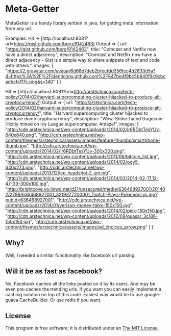 # Meta-Getter

MetaGetter is a handy library written in java, for getting meta information from any url. 

Examples:
Hit => [http://localhost:8081?url=https://gist.github.com/berg/9142463]
Output =>
{
	url: "https://gist.github.com/berg/9142463",
	title: "Comcast and Netflix now have a direct adjacency",
	description: "Comcast and Netflix now have a direct adjacency - Gist is a simple way to share snippets of text and code with others.",
	images: [
				"https://2.gravatar.com/avatar/6d68d7deb2bfecfdd356fcc4d2833d5a?d=https%3A%2F%2Fidenticons.github.com%2F847be4f9bc5b840f9c9cbcadbcfcff7c.png&s=140"
			]
}

Hit => [http://localhost:8081?url=http://arstechnica.com/tech-policy/2014/02/harvard-supercomputing-cluster-hijacked-to-produce-alt-cryptocurrency/]
Output =>
{
	url: "http://arstechnica.com/tech-policy/2014/02/harvard-supercomputing-cluster-hijacked-to-produce-alt-cryptocurrency/",
	title: "Harvard supercomputing cluster hijacked to produce dumb cryptocurrency",
	description: "Wow. Shibe-faced Dogecoin illicitly mined on Ivy League supercomputer. Amaze!",
	images: [
				"http://cdn.arstechnica.net/wp-content/uploads/2014/02/ir6RDbtTesYUv-640x640.png",
				"http://cdn.arstechnica.net/wp-content/themes/arstechnica/assets/images/feature-thumbs/smartphone-thumb.jpg",
				"http://cdn.arstechnica.net/wp-content/uploads/2014/02/ir6RDbtTesYUv-300x300.png",
				"http://cdn.arstechnica.net/wp-content/uploads/2011/06/bitcoin_list.jpg",
				"http://cdn.arstechnica.net/wp-content/uploads/2014/02/ody5-640x273.png",
				"http://cdn.arstechnica.net/wp-content/uploads/2013/12/lee-headshot-2-sm.jpg",
				"http://cdn.arstechnica.net/wp-content/uploads/2014/02/2014-02-17_12-47-33-300x100.jpg",
				"http://brightcove.vo.llnwd.net/d21/unsecured/media/636468927001/201402/2788/636468927001_3219377200001_Twitch-Plays-Pokemon-vs.jpg?pubId=636468927001",
				"http://cdn.arstechnica.net/wp-content/uploads/2014/01/verizon-money-talks-150x150.jpg",
				"http://cdn.arstechnica.net/wp-content/uploads/2014/02/pick-150x150.jpg",
				"http://cdn.arstechnica.net/wp-content/uploads/2012/09/quasar_3c186-150x150.jpg",
				"http://cdn.arstechnica.net/wp-content/themes/arstechnica/assets/images/ad_choices_arrow.png"
			]
}

## Why?

Well, I needed a similar functionality like facebook url parsing. 

## Will it be as fast as facebook?

No. 
Facebook caches all the links posted on it by its users. And may be even pre-caches the trending urls.
If you want you can  easily implement a caching solution on top of this code. Easiest way would be to use
google-guava CacheBuilder. Or use redis if you want.


## License

This program is free software; it is distributed under an
[The MIT License](https://github.com/vijayrawatsan/meta-getter/blob/master/LICENSE).